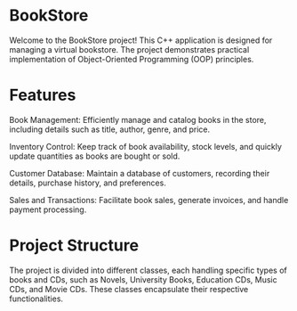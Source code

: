 # BookStore

Welcome to the BookStore project! This C++ application is designed for managing a virtual bookstore. The project demonstrates practical implementation of Object-Oriented Programming (OOP) principles.

# Features
Book Management: Efficiently manage and catalog books in the store, including details such as title, author, genre, and price.

Inventory Control: Keep track of book availability, stock levels, and quickly update quantities as books are bought or sold.

Customer Database: Maintain a database of customers, recording their details, purchase history, and preferences.

Sales and Transactions: Facilitate book sales, generate invoices, and handle payment processing.

# Project Structure
The project is divided into different classes, each handling specific types of books and CDs, such as Novels, University Books, Education CDs, Music CDs, and Movie CDs. These classes encapsulate their respective functionalities.

